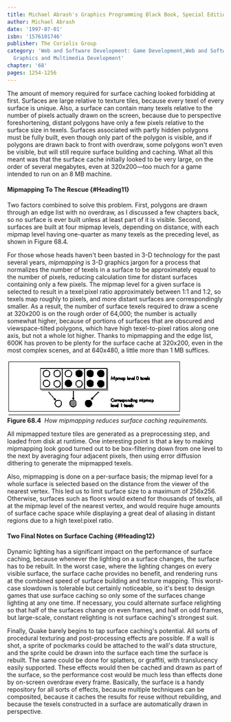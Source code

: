 ```yaml
---
title: Michael Abrash's Graphics Programming Black Book, Special Edition
author: Michael Abrash
date: '1997-07-01'
isbn: '1576101746'
publisher: The Coriolis Group
category: 'Web and Software Development: Game Development,Web and Software Development:
  Graphics and Multimedia Development'
chapter: '68'
pages: 1254-1256
---
```


The amount of memory required for surface caching looked forbidding at
first. Surfaces are large relative to texture tiles, because every texel
of every surface is unique. Also, a surface can contain many texels
relative to the number of pixels actually drawn on the screen, because
due to perspective foreshortening, distant polygons have only a few
pixels relative to the surface size in texels. Surfaces associated with
partly hidden polygons must be fully built, even though only part of the
polygon is visible, and if polygons are drawn back to front with
overdraw, some polygons won't even be visible, but will still require
surface building and caching. What all this meant was that the surface
cache initially looked to be very large, on the order of several
megabytes, even at 320x200—too much for a game intended to run on an 8
MB machine.

#### Mipmapping To The Rescue {#Heading11}

Two factors combined to solve this problem. First, polygons are drawn
through an edge list with no overdraw, as I discussed a few chapters
back, so no surface is ever built unless at least part of it is visible.
Second, surfaces are built at four mipmap levels, depending on distance,
with each mipmap level having one-quarter as many texels as the
preceding level, as shown in Figure 68.4.

For those whose heads haven't been basted in 3-D technology for the past
several years, *mipmapping* is 3-D graphics jargon for a process that
normalizes the number of texels in a surface to be approximately equal
to the number of pixels, reducing calculation time for distant surfaces
containing only a few pixels. The mipmap level for a given surface is
selected to result in a texel:pixel ratio approximately between 1:1 and
1:2, so texels map roughly to pixels, and more distant surfaces are
correspondingly smaller. As a result, the number of surface texels
required to draw a scene at 320x200 is on the rough order of 64,000; the
number is actually somewhat higher, because of portions of surfaces that
are obscured and viewspace-tilted polygons, which have high
texel-to-pixel ratios along one axis, but not a whole lot higher. Thanks
to mipmapping and the edge list, 600K has proven to be plenty for the
surface cache at 320x200, even in the most complex scenes, and at
640x480, a little more than 1 MB suffices.

![](images/68-04.jpg)\
 **Figure 68.4**  *How mipmapping reduces surface caching requirements.*

All mipmapped texture tiles are generated as a preprocessing step, and
loaded from disk at runtime. One interesting point is that a key to
making mipmapping look good turned out to be box-filtering down from one
level to the next by averaging four adjacent pixels, then using error
diffusion dithering to generate the mipmapped texels.

Also, mipmapping is done on a per-surface basis; the mipmap level for a
whole surface is selected based on the distance from the viewer of the
nearest vertex. This led us to limit surface size to a maximum of
256x256. Otherwise, surfaces such as floors would extend for thousands
of texels, all at the mipmap level of the nearest vertex, and would
require huge amounts of surface cache space while displaying a great
deal of aliasing in distant regions due to a high texel:pixel ratio.

#### Two Final Notes on Surface Caching {#Heading12}

Dynamic lighting has a significant impact on the performance of surface
caching, because whenever the lighting on a surface changes, the surface
has to be rebuilt. In the worst case, where the lighting changes on
every visible surface, the surface cache provides no benefit, and
rendering runs at the combined speed of surface building and texture
mapping. This worst-case slowdown is tolerable but certainly noticeable,
so it's best to design games that use surface caching so only some of
the surfaces change lighting at any one time. If necessary, you could
alternate surface relighting so that half of the surfaces change on even
frames, and half on odd frames, but large-scale, constant relighting is
not surface caching's strongest suit.

Finally, Quake barely begins to tap surface caching's potential. All
sorts of procedural texturing and post-processing effects are possible.
If a wall is shot, a sprite of pockmarks could be attached to the wall's
data structure, and the sprite could be drawn into the surface each time
the surface is rebuilt. The same could be done for splatters, or
graffiti, with translucency easily supported. These effects would then
be cached and drawn as part of the surface, so the performance cost
would be much less than effects done by on-screen overdraw every frame.
Basically, the surface is a handy repository for all sorts of effects,
because multiple techniques can be composited, because it caches the
results for reuse without rebuilding, and because the texels constructed
in a surface are automatically drawn in perspective.
